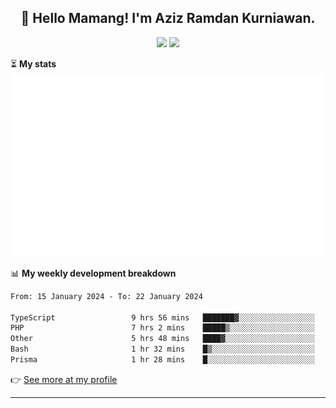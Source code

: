 <h2 align="center">👋 Hello Mamang! I'm Aziz Ramdan Kurniawan.</h2>  
<p align="center">
  <img src="https://komarev.com/ghpvc/?username=azizramdan">
  <img src="https://wakatime.com/badge/user/90056fa0-4c31-4eca-954e-2a3ac05896f9.svg">
</p>
    
⏳ **My stats**  
![](https://raw.githubusercontent.com/azizramdan/github-stats/master/generated/overview.svg#gh-dark-mode-only)

📊 **My weekly development breakdown**
<!--START_SECTION:waka-->

```txt
From: 15 January 2024 - To: 22 January 2024

TypeScript                 9 hrs 56 mins   ███████▓░░░░░░░░░░░░░░░░░   30.96 %
PHP                        7 hrs 2 mins    █████▒░░░░░░░░░░░░░░░░░░░   21.93 %
Other                      5 hrs 48 mins   ████▓░░░░░░░░░░░░░░░░░░░░   18.08 %
Bash                       1 hr 32 mins    █▒░░░░░░░░░░░░░░░░░░░░░░░   04.79 %
Prisma                     1 hr 28 mins    █░░░░░░░░░░░░░░░░░░░░░░░░   04.60 %
```

<!--END_SECTION:waka-->
👉 [See more at my profile](https://wakatime.com/@azizramdan)
***
